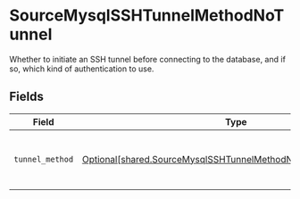 # SourceMysqlSSHTunnelMethodNoTunnel

Whether to initiate an SSH tunnel before connecting to the database, and if so, which kind of authentication to use.


## Fields

| Field                                                                                                                                        | Type                                                                                                                                         | Required                                                                                                                                     | Description                                                                                                                                  |
| -------------------------------------------------------------------------------------------------------------------------------------------- | -------------------------------------------------------------------------------------------------------------------------------------------- | -------------------------------------------------------------------------------------------------------------------------------------------- | -------------------------------------------------------------------------------------------------------------------------------------------- |
| `tunnel_method`                                                                                                                              | [Optional[shared.SourceMysqlSSHTunnelMethodNoTunnelTunnelMethod]](undefined/models/shared/sourcemysqlsshtunnelmethodnotunneltunnelmethod.md) | :heavy_check_mark:                                                                                                                           | No ssh tunnel needed to connect to database                                                                                                  |